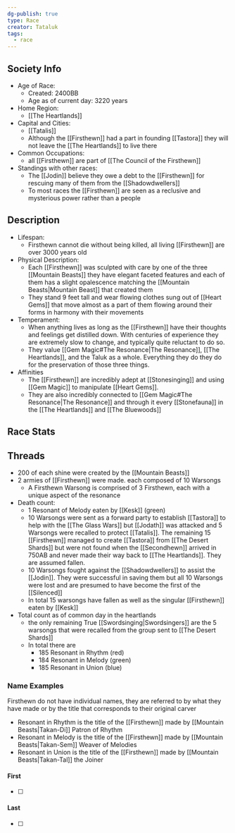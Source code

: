 ```yaml
---
dg-publish: true
type: Race
creator: Tataluk
tags:
  - race
---
```

## Society Info
- Age of Race:
	- Created: 2400BB
	- Age as of current day: 3220 years
- Home Region:
	- [[The Heartlands]]
- Capital and Cities:
	- [[Tatalis]]
	- Although the [[Firsthewn]] had a part in founding [[Tastora]] they will not leave the [[The Heartlands]] to live there 
- Common Occupations:
	- all [[Firsthewn]] are part of [[The Council of the Firsthewn]]
- Standings with other races:
	- The [[Jodin]] believe they owe a debt to the [[Firsthewn]] for rescuing many of them from the [[Shadowdwellers]]
	- To most races the [[Firsthewn]] are seen as a reclusive and mysterious power rather than a people
## Description
- Lifespan:
	- Firsthewn cannot die without being killed, all living [[Firsthewn]] are over 3000 years old
- Physical Description:
	- Each [[Firsthewn]] was sculpted with care by one of the three [[Mountain Beasts]] they have elegant faceted features and each of them has a slight opalescence matching the [[Mountain Beasts|Mountain Beast]] that created them
	- They stand 9 feet tall and wear flowing clothes sung out of [[Heart Gems]] that move almost as a part of them flowing around their forms in harmony with their movements
- Temperament:
	- When anything lives as long as the [[Firsthewn]] have their thoughts and feelings get distilled down. With centuries of experience they are extremely slow to change, and typically quite reluctant to do so. 
	- They value [[Gem Magic#The Resonance|The Resonance]], [[The Heartlands]], and the Taluk as a whole. Everything they do they do for the preservation of those three things.
- Affinities
	- The [[Firsthewn]] are incredibly adept at [[Stonesinging]] and using [[Gem Magic]] to manipulate [[Heart Gems]]. 
	- They are also incredibly connected to [[Gem Magic#The Resonance|The Resonance]] and through it every [[Stonefauna]] in the [[The Heartlands]] and [[The Bluewoods]]
## Race Stats

## Threads
- 200 of each shine were created by the [[Mountain Beasts]] 
- 2 armies of [[Firsthewn]] were made. each composed of 10 Warsongs 
	- A Firsthewn Warsong is comprised of 3 Firsthewn, each with a unique aspect of the resonance
- Death count:
	- 1 Resonant of Melody eaten by [[Kesk]] (green)
	- 10 Warsongs were sent as a forward party to establish [[Tastora]] to help with the [[The Glass Wars]] but [[Jodath]] was attacked and 5 Warsongs were recalled to protect [[Tatalis]]. The remaining 15 [[Firsthewn]] managed to create [[Tastora]] from [[The Desert Shards]] but were not found when the [[Secondhewn]] arrived in 750AB and never made their way back to [[The Heartlands]]. They are assumed fallen.
	- 10 Warsongs fought against the [[Shadowdwellers]] to assist the [[Jodin]]. They were successful in saving them but all 10 Warsongs were lost and are presumed to have become the first of the [[Silenced]]
	- In total 15 warsongs have fallen as well as the singular [[Firsthewn]] eaten by [[Kesk]] 
- Total count as of common day in the heartlands
	- the only remaining True [[Swordsinging|Swordsingers]] are the 5 warsongs that were recalled from the group sent to [[The Desert Shards]]
	- In total there are
		- 185 Resonant in Rhythm (red)
		- 184 Resonant in Melody (green)
		- 185 Resonant in Union (blue)
### Name Examples
Firsthewn do not have individual names, they are referred to by what they have made or by the title that corresponds to their original carver
- Resonant in Rhythm is the title of the [[Firsthewn]] made by [[Mountain Beasts|Takan-Di]] Patron of Rhythm
- Resonant in Melody is the title of the [[Firsthewn]] made by [[Mountain Beasts|Takan-Sem]] Weaver of Melodies
- Resonant in Union is the title of the [[Firsthewn]] made by [[Mountain Beasts|Takan-Tal]] the Joiner
#### First
- [ ] 
#### Last
- [ ] 
